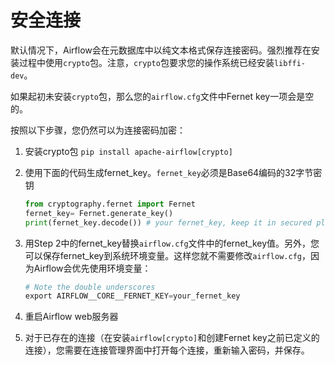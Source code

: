 # 安全连接

默认情况下，Airflow会在元数据库中以纯文本格式保存连接密码。强烈推荐在安装过程中使用`crypto`包。注意，`crypto`包要求您的操作系统已经安装`libffi-dev`。

如果起初未安装`crypto`包，那么您的`airflow.cfg`文件中Fernet key一项会是空的。

按照以下步骤，您仍然可以为连接密码加密：

1. 安装crypto包 `pip install apache-airflow[crypto]`
2. 使用下面的代码生成fernet\_key。`fernet_key`必须是Base64编码的32字节密钥

   ```python
   from cryptography.fernet import Fernet
   fernet_key= Fernet.generate_key()
   print(fernet_key.decode()) # your fernet_key, keep it in secured place!
   ```

3. 用Step 2中的fernet\_key替换`airflow.cfg`文件中的fernet\_key值。另外，您可以保存fernet\_key到系统环境变量。这样您就不需要修改`airflow.cfg`，因为Airflow会优先使用环境变量：

   ```python
   # Note the double underscores
   export AIRFLOW__CORE__FERNET_KEY=your_fernet_key
   ```

4. 重启Airflow web服务器
5. 对于已存在的连接（在安装`airflow[crypto]`和创建Fernet key之前已定义的连接），您需要在连接管理界面中打开每个连接，重新输入密码，并保存。


